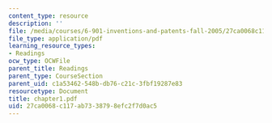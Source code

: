 ```yaml
---
content_type: resource
description: ''
file: /media/courses/6-901-inventions-and-patents-fall-2005/27ca0068c117ab7338798efc2f7d0ac5_chapter1.pdf
file_type: application/pdf
learning_resource_types:
- Readings
ocw_type: OCWFile
parent_title: Readings
parent_type: CourseSection
parent_uid: c1a53462-548b-db76-c21c-3fbf19287e83
resourcetype: Document
title: chapter1.pdf
uid: 27ca0068-c117-ab73-3879-8efc2f7d0ac5
---
```

